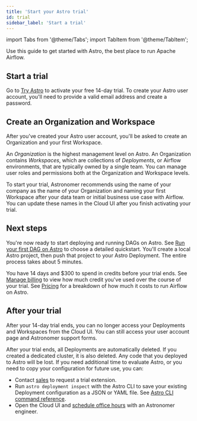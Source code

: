 ```yaml
---
title: 'Start your Astro trial'
id: trial
sidebar_label: 'Start a trial'
---
```


import Tabs from '@theme/Tabs';
import TabItem from '@theme/TabItem';

Use this guide to get started with Astro, the best place to run Apache Airflow.

## Start a trial

Go to [Try Astro](https://www.astronomer.io/try-astro/) to activate your free 14-day trial. To create your Astro user account, you'll need to provide a valid email address and create a password.

## Create an Organization and Workspace

After you've created your Astro user account, you'll be asked to create an Organization and your first Workspace. 

An _Organization_ is the highest management level on Astro. An Organization contains _Workspaces_, which are collections of _Deployments_, or Airflow environments, that are typically owned by a single team. You can manage user roles and permissions both at the Organization and Workspace levels.

To start your trial, Astronomer recommends using the name of your company as the name of your Organization and naming your first Workspace after your data team or initial business use case with Airflow. You can update these names in the Cloud UI after you finish activating your trial. 

## Next steps

You're now ready to start deploying and running DAGs on Astro. See [Run your first DAG on Astro](run-first-dag.md) to choose a detailed quickstart. You'll create a local Astro project, then push that project to your Astro Deployment. The entire process takes about 5 minutes. 

You have 14 days and $300 to spend in credits before your trial ends. See [Manage billing](manage-billing.md) to view how much credit you've used over the course of your trial. See [Pricing](https://www.astronomer.io/pricing/) for a breakdown of how much it costs to run Airflow on Astro.

## After your trial

After your 14-day trial ends, you can no longer access your Deployments and Workspaces from the Cloud UI. You can still access your user account page and Astronomer support forms.

After your trial ends, all Deployments are automatically deleted. If you created a dedicated cluster, it is also deleted. Any code that you deployed to Astro will be lost. If you need additional time to evaluate Astro, or you need to copy your configuration for future use, you can:

- Contact [sales](https://astronomer.io/contact/) to request a trial extension.
- Run `astro deployment inspect` with the Astro CLI to save your existing Deployment configuration as a JSON or YAML file. See [Astro CLI command reference](cli/astro-deployment-inspect.md).
- Open the Cloud UI and [schedule office hours](office-hours.md) with an Astronomer engineer.
